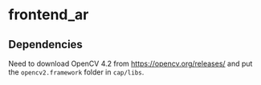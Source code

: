 # frontend_ar

## Dependencies
Need to download OpenCV 4.2 from https://opencv.org/releases/ and put the 
`opencv2.framework` folder in `cap/libs`.
